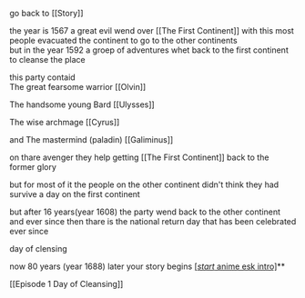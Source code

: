 go back to [[Story]]

the year is 1567 a great evil wend over [[The First Continent]] with this most people evacuated the continent to go to the other continents  
but in the year 1592 a groep of adventures whet back to the first continent to cleanse the place 

this party contaid  
The great fearsome warrior [[Olvin]]

The handsome young Bard [[Ulysses]]

The wise archmage [[Cyrus]]

and The mastermind (paladin) [[Galiminus]] 

on thare avenger they help getting [[The First Continent]] back to the former glory 

but for most of it the people on the other continent didn't think they had survive a day on the first continent 

but after 16 years(year 1608) the party wend back to the other continent and ever since then thare is the national return day that has been celebrated ever since

day of clensing

now 80 years (year 1688) later your story begins [[*start* anime esk intro]](https://www.youtube.com/watch?v=G6uw7DbUH8k&ab_channel=GilvaSunner%3AArchive)**

[[Episode 1 Day of Cleansing]]